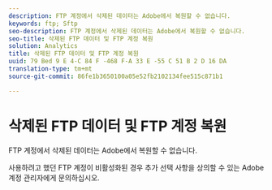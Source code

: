 ```yaml
---
description: FTP 계정에서 삭제된 데이터는 Adobe에서 복원할 수 없습니다.
keywords: ftp; Sftp
seo-description: FTP 계정에서 삭제된 데이터는 Adobe에서 복원할 수 없습니다.
seo-title: 삭제된 FTP 데이터 및 FTP 계정 복원
solution: Analytics
title: 삭제된 FTP 데이터 및 FTP 계정 복원
uuid: 79 Bed 9 E 4-C 84 F -468 F-A 33 E -55 C 51 B 2 D 16 DA
translation-type: tm+mt
source-git-commit: 86fe1b3650100a05e52fb2102134fee515c871b1

---
```



# 삭제된 FTP 데이터 및 FTP 계정 복원

FTP 계정에서 삭제된 데이터는 Adobe에서 복원할 수 없습니다.

사용하려고 했던 FTP 계정이 비활성화된 경우 추가 선택 사항을 상의할 수 있는 Adobe 계정 관리자에게 문의하십시오.
